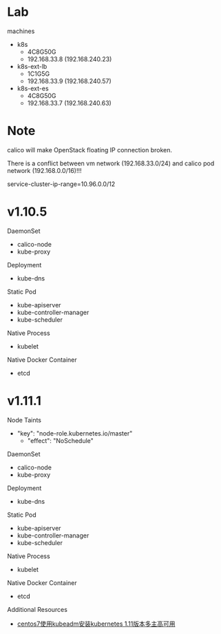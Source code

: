 # Lab

machines

* k8s
  * 4C8G50G
  * 192.168.33.8 (192.168.240.23)
* k8s-ext-lb
  * 1C1G5G
  * 192.168.33.9 (192.168.240.57)
* k8s-ext-es
  * 4C8G50G
  * 192.168.33.7 (192.168.240.63)

# Note

calico will make OpenStack floating IP connection broken.

There is a conflict between vm network (192.168.33.0/24) and calico pod network (192.168.0.0/16)!!!

service-cluster-ip-range=10.96.0.0/12

# v1.10.5

DaemonSet

* calico-node
* kube-proxy

Deployment

* kube-dns

Static Pod

* kube-apiserver
* kube-controller-manager
* kube-scheduler

Native Process

* kubelet

Native Docker Container

* etcd

# v1.11.1

Node Taints

* "key": "node-role.kubernetes.io/master"
  * "effect": "NoSchedule"

DaemonSet

* calico-node
* kube-proxy

Deployment

* kube-dns

Static Pod

* kube-apiserver
* kube-controller-manager
* kube-scheduler

Native Process

* kubelet

Native Docker Container

* etcd

Additional Resources

* [centos7使用kubeadm安装kubernetes 1.11版本多主高可用](https://www.kubernetes.org.cn/4256.html)
